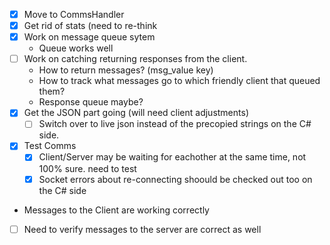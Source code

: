 
- [x] Move to CommsHandler
- [x] Get rid of stats (need to re-think
- [x] Work on message queue sytem
	- Queue works well
- [ ] Work on catching returning responses from the client.
	- How to return messages? (msg_value key)
	- How to track what messages go to which friendly client that queued them?
	- Response queue maybe?
- [x] Get the JSON part going (will need client adjustments)
	- [ ] Switch over to live json instead of the precopied strings on the C# side.
- [x] Test Comms
	- [x] Client/Server may be waiting for eachother at the same time, not 100% sure. need to test
	- [x] Socket errors about re-connecting shoould be checked out too on the C# side
- Messages to the Client are working correctly
- [ ] Need to verify messages to the server are correct as well